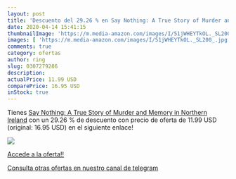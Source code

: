 ```yaml
---
layout: post
title: 'Descuento del 29.26 % en Say Nothing: A True Story of Murder and '
date: 2020-04-14 15:41:15
thumbnailImage: 'https://m.media-amazon.com/images/I/51jWHEYTkOL._SL200_.jpg'
images: [ 'https://m.media-amazon.com/images/I/51jWHEYTkOL._SL200_.jpg' ]
comments: true
category: ofertas
author: ring
slug: 0307279286
description:
actualPrice: 11.99 USD
comparePrice: 16.95 USD
inStock: true
---
```


Tienes [Say Nothing: A True Story of Murder and Memory in Northern Ireland](https://www.amazon.com/dp/0307279286/?tag=redken08-20) con un 29.26 % de descuento con precio de oferta de 11.99 USD (original: 16.95 USD) en el siguiente enlace!

[![](https://m.media-amazon.com/images/I/51jWHEYTkOL._SL200_.jpg)](https://www.amazon.com/dp/0307279286/?tag=redken08-20)

[Accede a la oferta!!](https://www.amazon.com/dp/0307279286/?tag=redken08-20)

[Consulta otras ofertas en nuestro canal de telegram](https://t.me/s/ofertas25)
